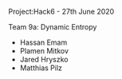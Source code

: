 Project:Hack6 - 27th June 2020

Team 9a: Dynamic Entropy
- Hassan Emam
- Plamen Mitkov
- Jared Hryszko
- Matthias Pilz
